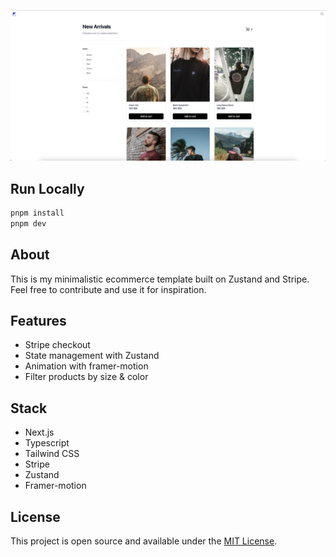 ![screenshot](./public/og.png)

## Run Locally

```bash
pnpm install
pnpm dev
```

## About
This is my minimalistic ecommerce template built on Zustand and Stripe. Feel free to contribute and use it for inspiration.

## Features
- Stripe checkout
- State management with Zustand
- Animation with framer-motion
- Filter products by size & color

## Stack
- Next.js
- Typescript
- Tailwind CSS
- Stripe
- Zustand
- Framer-motion

## License

This project is open source and available under the [MIT License](LICENSE.md).
